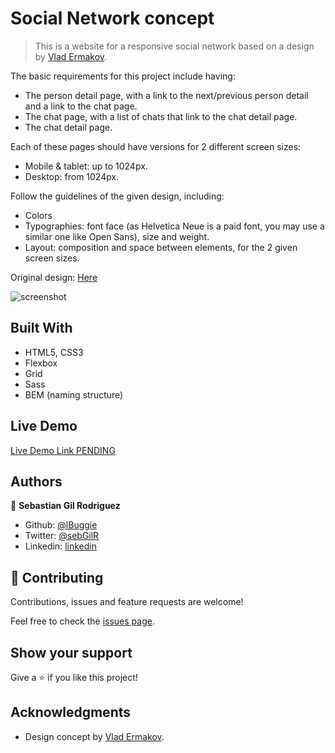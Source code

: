 # Social Network concept

> This is a website for a responsive social network based on a design by [Vlad Ermakov](https://dribbble.com/ermalength).

The basic requirements for this project include having:

- The person detail page, with a link to the next/previous person detail and a link to the chat page.
- The chat page, with a list of chats that link to the chat detail page.
- The chat detail page.

Each of these pages should have versions for 2 different screen sizes: 

- Mobile & tablet: up to 1024px.
- Desktop: from 1024px.

Follow the guidelines of the given design, including:

- Colors
- Typographies: font face (as Helvetica Neue is a paid font, you may use a similar one like Open Sans), size and weight.
- Layout: composition and space between elements, for the 2 given screen sizes.

Original design: [Here](https://www.behance.net/gallery/70285515/Swipex-This-application-for-dating)

![screenshot](UPDATE)

## Built With

- HTML5, CSS3
- Flexbox
- Grid
- Sass
- BEM (naming structure)

## Live Demo

[Live Demo Link PENDING](UPDATE)

## Authors

👤 **Sebastian Gil Rodriguez**

- Github: [@lBuggie](https://github.com/lBuggie)
- Twitter: [@sebGilR](https://twitter.com/sebGilR)
- Linkedin: [linkedin](https://www.linkedin.com/in/sebastian-gil-rodriguez-9b776073)

## 🤝 Contributing

Contributions, issues and feature requests are welcome!

Feel free to check the [issues page](issues/).

## Show your support

Give a ⭐️ if you like this project!

## Acknowledgments

- Design concept by [Vlad Ermakov](https://dribbble.com/ermalength).

